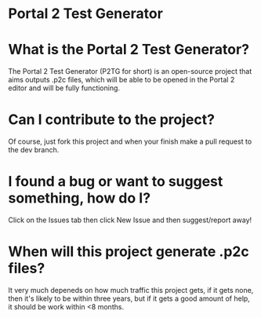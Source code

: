 Portal 2 Test Generator
=============

What is the Portal 2 Test Generator? 
=============
The Portal 2 Test Generator (P2TG for short) is an open-source project that aims outputs .p2c files, which will be able to be opened in the Portal 2 editor and will be fully functioning.

Can I contribute to the project?
=============
Of course, just fork this project and when your finish make a pull request to the dev branch.

I found a bug or want to suggest something, how do I? 
=============
Click on the Issues tab then click New Issue and then suggest/report away!

When will this project generate .p2c files? 
=============
It very much depeneds on how much traffic this project gets, if it gets none, then it's likely to be within three years, but if it gets a good amount of help, it should be work within <8 months.
